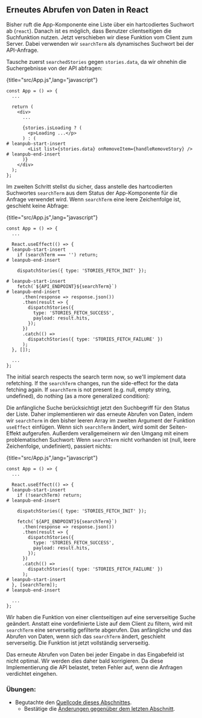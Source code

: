 ## Erneutes Abrufen von Daten in React

Bisher ruft die App-Komponente eine Liste über ein hartcodiertes Suchwort ab (`react`). Danach ist es möglich, dass Benutzer clientseitigen die Suchfunktion nutzen. Jetzt verschieben wir diese Funktion vom Client zum Server. Dabei verwenden wir `searchTerm` als dynamisches Suchwort bei der API-Anfrage.

Tausche zuerst `searchedStories` gegen `stories.data`, da wir ohnehin die Suchergebnisse von der API abfragen:

{title="src/App.js",lang="javascript"}
~~~~~~~
const App = () => {
  ...

  return (
    <div>
      ...

      {stories.isLoading ? (
        <p>Loading ...</p>
      ) : (
# leanpub-start-insert
        <List list={stories.data} onRemoveItem={handleRemoveStory} />
# leanpub-end-insert
      )}
    </div>
  );
};
~~~~~~~

Im zweiten Schritt stellst du sicher, dass anstelle des hartcodierten Suchwortes `searchTerm` aus dem Status der App-Komponente für die Anfrage verwendet wird. Wenn `searchTerm` eine leere Zeichenfolge ist, geschieht keine Abfrage:

{title="src/App.js",lang="javascript"}
~~~~~~~
const App = () => {
  ...

  React.useEffect(() => {
# leanpub-start-insert
    if (searchTerm === '') return;
# leanpub-end-insert

    dispatchStories({ type: 'STORIES_FETCH_INIT' });

# leanpub-start-insert
    fetch(`${API_ENDPOINT}${searchTerm}`)
# leanpub-end-insert
      .then(response => response.json())
      .then(result => {
        dispatchStories({
          type: 'STORIES_FETCH_SUCCESS',
          payload: result.hits,
        });
      })
      .catch(() =>
        dispatchStories({ type: 'STORIES_FETCH_FAILURE' })
      );
  }, []);

  ...
};
~~~~~~~

The initial search respects the search term now, so we'll implement data refetching. If the `searchTerm` changes, run the side-effect for the data fetching again. If `searchTerm` is not present (e.g. null, empty string, undefined), do nothing (as a more generalized condition):

Die anfängliche Suche berücksichtigt jetzt den Suchbegriff für den Status der Liste. Daher implementieren wir das erneute Abrufen von Daten, indem wir `searchTerm` in den  bisher leeren Array im zweiten Argument der Funktion `useEffect` einfügen. Wenn sich `searchTerm` ändert, wird somit der Seiten-Effekt aufgerufen. Außerdem verallgemeinern wir den Umgang mit einem problematischen Suchwort: Wenn `searchTerm` nicht vorhanden ist (null, leere Zeichenfolge, undefiniert), passiert nichts:

{title="src/App.js",lang="javascript"}
~~~~~~~
const App = () => {
  ...

  React.useEffect(() => {
# leanpub-start-insert
    if (!searchTerm) return;
# leanpub-end-insert

    dispatchStories({ type: 'STORIES_FETCH_INIT' });

    fetch(`${API_ENDPOINT}${searchTerm}`)
      .then(response => response.json())
      .then(result => {
        dispatchStories({
          type: 'STORIES_FETCH_SUCCESS',
          payload: result.hits,
        });
      })
      .catch(() =>
        dispatchStories({ type: 'STORIES_FETCH_FAILURE' })
      );
# leanpub-start-insert
  }, [searchTerm]);
# leanpub-end-insert

  ...
};
~~~~~~~

Wir haben die Funktion von einer clientseitigen auf eine serverseitige Suche geändert. Anstatt eine vordefinierte Liste auf dem Client zu filtern, wird mit `searchTerm` eine serverseitig gefilterte abgerufen. Das anfängliche und das Abrufen von Daten, wenn sich das `searchTerm` ändert, geschieht serverseitig. Die Funktion ist jetzt vollständig serverseitig.

Das erneute Abrufen von Daten bei jeder Eingabe in das Eingabefeld ist nicht optimal. Wir werden dies daher bald korrigieren. Da diese Implementierung die API belastet, treten Fehler auf, wenn die Anfragen verdichtet eingehen.

### Übungen:

* Begutachte den [Quellcode dieses Abschnittes](https://codesandbox.io/s/github/the-road-to-learn-react/hacker-stories/tree/hs/Data-Re-Fetching-in-React).
  * Bestätige die [Änderungen gegenüber dem letzten Abschnitt](https://github.com/the-road-to-learn-react/hacker-stories/compare/hs/Data-Fetching-with-React...hs/Data-Re-Fetching-in-React?expand=1).
  